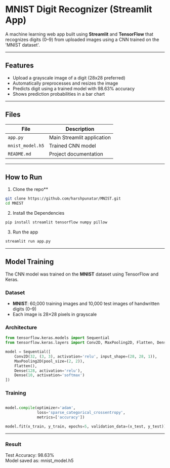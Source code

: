 # MNIST Digit Recognizer (Streamlit App)

A machine learning web app built using **Streamlit** and **TensorFlow** that recognizes digits (0–9) from uploaded images using a CNN trained on the 'MNIST dataset'.

---

## Features

- Upload a grayscale image of a digit (28x28 preferred)
- Automatically preprocesses and resizes the image
- Predicts digit using a trained model with 98.63% accuracy
- Shows prediction probabilities in a bar chart

---

## Files

| File | Description |
|------|-------------|
| `app.py` | Main Streamlit application |
| `mnist_model.h5` | Trained CNN model |
| `README.md` | Project documentation |

---

## How to Run

1. Clone the repo**
```bash
git clone https://github.com/harshpunatar/MNIST.git
cd MNIST
```

2. Install the Dependencies
```bash
pip install streamlit tensorflow numpy pillow
```

3. Run the app
```bash
streamlit run app.py
```

---

## Model Training

The CNN model was trained on the **MNIST** dataset using TensorFlow and Keras.

### Dataset
- **MNIST**: 60,000 training images and 10,000 test images of handwritten digits (0–9)
- Each image is 28×28 pixels in grayscale

### Architecture
```python
from tensorflow.keras.models import Sequential
from tensorflow.keras.layers import Conv2D, MaxPooling2D, Flatten, Dense

model = Sequential([
    Conv2D(32, (3, 3), activation='relu', input_shape=(28, 28, 1)),
    MaxPooling2D(pool_size=(2, 2)),
    Flatten(),
    Dense(128, activation='relu'),
    Dense(10, activation='softmax')
])
```

### Training
```python

model.compile(optimizer='adam',
              loss='sparse_categorical_crossentropy',
              metrics=['accuracy'])

model.fit(x_train, y_train, epochs=5, validation_data=(x_test, y_test))
```

---


### Result

Test Accuracy: 98.63%
<br>
Model saved as: mnist_model.h5

